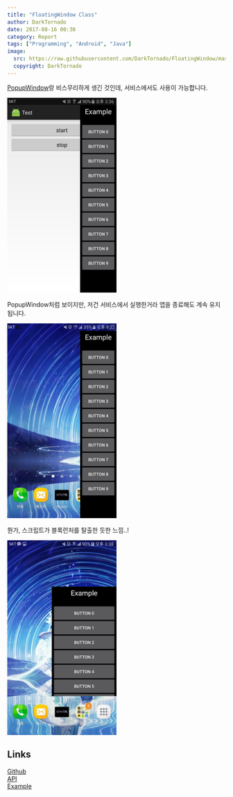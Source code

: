 ```yaml
---
title: "FloatingWindow Class"
author: DarkTornado
date: 2017-08-16 00:30
category: Report
tags: ["Programming", "Android", "Java"]
image:
  src: https://raw.githubusercontent.com/DarkTornado/FloatingWindow/master/Example2.jpg
  copyright: DarkTornado
---
```


[PopupWindow](https://developer.android.com/reference/android/widget/PopupWindow.html)랑 비스무리하게 생긴 것인데, 서비스에서도 사용이 가능합니다.

<img src="https://raw.githubusercontent.com/DarkTornado/FloatingWindow/master/Example1.jpg" width="50%">

PopupWindow처럼 보이지만, 저건 서비스에서 실행한거라 앱을 종료해도 계속 유지됩니다.

<img src="https://raw.githubusercontent.com/DarkTornado/FloatingWindow/master/Example3.jpg" width="50%">

뭔가, 스크립트가 블록런처를 탈출한 듯한 느낌..!

<img src="https://raw.githubusercontent.com/DarkTornado/FloatingWindow/master/Example2.jpg" width="50%">



## Links

[Github](https://github.com/DarkTornado/FloatingWindow)<br>
[API](https://github.com/DarkTornado/FloatingWindow/blob/master/README.md)<br>
[Example](https://github.com/DarkTornado/FloatingWindow/blob/master/FloatingWindowExampleService.java)<br>
